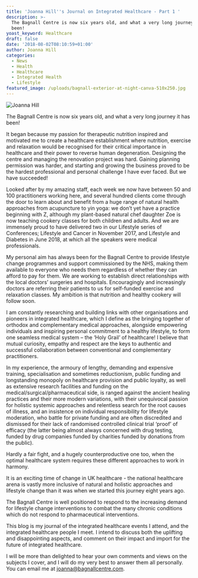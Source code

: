 ```yaml
---
title: 'Joanna Hill''s Journal on Integrated Healthcare - Part 1 '
description: >-
  The Bagnall Centre is now six years old, and what a very long journey it has
  been!
yoast_keyword: Healthcare
draft: false
date: '2018-08-02T08:10:59+01:00'
author: Joanna Hill
categories:
  - News
  - Health
  - Healthcare
  - Integrated Health
  - Lifestyle
featured_image: /uploads/bagnall-exterior-at-night-canva-510x250.jpg
---
```

![Joanna Hill](/uploads/image-joanna-interview-642.jpg)

The Bagnall Centre is now six years old, and what a very long journey it has been! 

It began because my passion for therapeutic nutrition inspired and motivated me to create a healthcare establishment where nutrition, exercise and relaxation would be recognised for their critical importance in healthcare and their power to reverse human degeneration. Designing the centre and managing the renovation project was hard. Gaining planning permission was harder, and starting and growing the business proved to be the hardest professional and personal challenge I have ever faced. But we have succeeded!

Looked after by my amazing staff, each week we now have between 50 and 100 practitioners working here, and several hundred clients come through the door to learn about and benefit from a huge range of natural health approaches from acupuncture to yin yoga: we don’t yet have a practice beginning with Z, although my plant-based natural chef daughter Zoe is now teaching cookery classes for both children and adults. And we are immensely proud to have delivered two in our Lifestyle series of Conferences; Lifestyle and Cancer in November 2017, and Lifestyle and Diabetes in June 2018, at which all the speakers were medical professionals.

My personal aim has always been for the Bagnall Centre to provide lifestyle change programmes and support commissioned by the NHS, making them available to everyone who needs them regardless of whether they can afford to pay for them. We are working to establish direct relationships with the local doctors’ surgeries and hospitals. Encouragingly and increasingly doctors are referring their patients to us for self-funded exercise and relaxation classes. My ambition is that nutrition and healthy cookery will follow soon.

I am constantly researching and building links with other organisations and pioneers in integrated healthcare, which I define as the bringing together of orthodox and complementary medical approaches, alongside empowering individuals and inspiring personal commitment to a healthy lifestyle, to form one seamless medical system – the ‘Holy Grail’ of healthcare! I believe that mutual curiosity, empathy and respect are the keys to authentic and successful collaboration between conventional and complementary practitioners. 

In my experience, the armoury of lengthy, demanding and expensive training, specialisation and sometimes reductionism, public funding and longstanding monopoly on healthcare provision and public loyalty, as well as extensive research facilities and funding on the medical/surgical/pharmaceutical side, is ranged against the ancient healing practices and their more modern variations, with their unequivocal passion for holistic systemic approaches and relentless search for the root causes of illness, and an insistence on individual responsibility for lifestyle moderation, who battle for private funding and are often discredited and dismissed for their lack of randomised controlled clinical trial ‘proof’ of efficacy (the latter being almost always concerned with drug testing, funded by drug companies funded by charities funded by donations from the public). 

Hardly a fair fight, and a hugely counterproductive one too, when the optimal healthcare system requires these different approaches to work in harmony.

It is an exciting time of change in UK healthcare - the national healthcare arena is vastly more inclusive of natural and holistic approaches and lifestyle change than it was when we started this journey eight years ago. 

The Bagnall Centre is well positioned to respond to the increasing demand for lifestyle change interventions to combat the many chronic conditions which do not respond to pharmaceutical interventions.

This blog is my journal of the integrated healthcare events I attend, and the integrated healthcare people I meet. I intend to discuss both the uplifting and disappointing aspects, and comment on their impact and import for the future of integrated healthcare. 

I will be more than delighted to hear your own comments and views on the subjects I cover, and I will do my very best to answer them all personally. You can email me at joanna@bagnallcentre.com.
